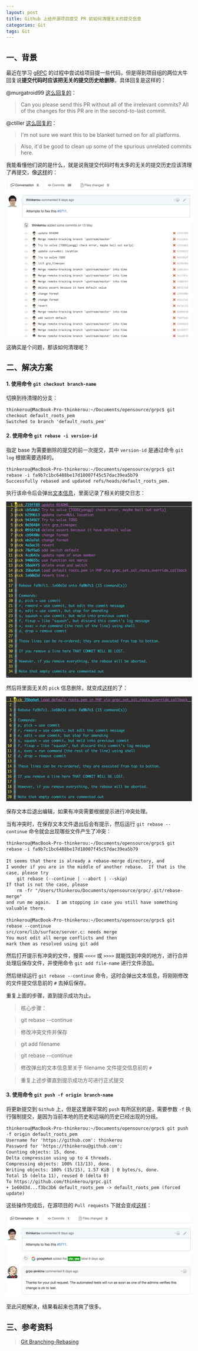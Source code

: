 ```yaml
---
layout: post
title: Github 上给开源项目提交 PR 前如何清理无关的提交信息
categories: Git 
tags: Git 
---
```


## 一、背景

最近在学习 [gRPC](https://github.com/grpc/grpc) 的过程中尝试给项目提一些代码，但是得到项目组的两位大牛回复说**提交代码时应该把无关的提交历史给删除**，具体回复是这样的：

@murgatroid99 [这么回复的](https://github.com/grpc/grpc/pull/6848)：

> Can you please send this PR without all of the irrelevant commits? All of the changes for this PR are in the second-to-last commit.

@ctiller [这么回复的](https://github.com/grpc/grpc/pull/6932)：    

> I'm not sure we want this to be blanket turned on for all platforms.

> Also, it'd be good to clean up some of the spurious unrelated commits here.

我能看懂他们说的是什么，就是说我提交代码时有太多的无关的提交历史应该清理了再提交，像[这样](/static/image/clean_up_commit_before.png)的：

<!--more-->

![清理历史前的样子](/static/image/clean_up_commit_before.png)

这确实是个问题，那该如何清理呢？

## 二、解决方案

#### 1. 使用命令 `git checkout branch-name`

切换到待清理的分支：

    thinkerou@MacBook-Pro-thinkerou:~/Documents/opensource/grpc$ git checkout default_roots_pem
    Switched to branch 'default_roots_pem'

#### 2. 使用命令 `git rebase -i version-id`

指定 base 为需要删除的提交的前一次提交，其中 `version-id` 是通过命令 `git log` 根据需要选择的。

    thinkerou@MacBook-Pro-thinkerou:~/Documents/opensource/grpc$ git rebase -i fa9b7c1bc6488be17d18007f45c57dac39ea5b79
    Successfully rebased and updated refs/heads/default_roots_pem.
    
执行该命令后会弹出[文本信息](/static/image/clean_up_pick_before.png)，里面记录了相关的提交日志：

![清理文本信息前的样子](/static/image/clean_up_pick_before.png)

然后将里面无关的 `pick` 信息删除，就变成[这样](/static/image/clean_up_pick_after.png)的了：

![清理文本信息后的样子](/static/image/clean_up_pick_after.png)

保存文本后退出编辑，如果有冲突需要根据提示进行冲突处理。

当有冲突时，在保存文本文件退出后会有提示，然后运行 `git rebase --continue` 命令就会出现哪些文件产生了冲突：

    thinkerou@MacBook-Pro-thinkerou:~/Documents/opensource/grpc$ git rebase -i fa9b7c1bc6488be17d18007f45c57dac39ea5b79

    It seems that there is already a rebase-merge directory, and
    I wonder if you are in the middle of another rebase.  If that is the
    case, please try
	    git rebase (--continue | --abort | --skip)
    If that is not the case, please
	    rm -fr "/Users/thinkerou/Documents/opensource/grpc/.git/rebase-merge"
    and run me again.  I am stopping in case you still have something
    valuable there.
    
    thinkerou@MacBook-Pro-thinkerou:~/Documents/opensource/grpc$ git rebase --continue
    src/core/lib/surface/server.c: needs merge
    You must edit all merge conflicts and then
    mark them as resolved using git add

然后打开提示有冲突的文件，搜索 `<<<<` 或 `>>>>` 就能找到冲突的地方，进行合并处理后保存文件，并使用命令 `git add file-name` 进行文件添加。

然后继续运行 `git rebase --continue` 命令，这时会弹出文本信息，将刚刚修改的文件提交信息前的 `#` 去掉后保存。

重复上面的步骤，直到提示成功为止。

> 核心步骤：

> git rebase --continue

> 修改冲突文件并保存

> git add filename

> git rebase --continue

> 修改弹出的文本信息里关于 filename 文件提交信息前的 `#`

> 重复上述步骤直到提示成功方可进行正式提交

#### 3. 使用命令 `git push -f origin branch-name`

将更新提交到 `Github` 上，但是这里跟平常的 `push` 有所区别的是，需要参数 `-f` 执行强制提交，是因为当前本地的历史和远端的历史已经出现的分歧。

    thinkerou@MacBook-Pro-thinkerou:~/Documents/opensource/grpc$ git push -f origin default_roots_pem
    Username for 'https://github.com': thinkerou
    Password for 'https://thinkerou@github.com':
    Counting objects: 15, done.
    Delta compression using up to 4 threads.
    Compressing objects: 100% (13/13), done.
    Writing objects: 100% (15/15), 1.57 KiB | 0 bytes/s, done.
    Total 15 (delta 11), reused 0 (delta 0)
    To https://github.com/thinkerou/grpc.git
    + 1e60d3d...f3bc3b6 default_roots_pem -> default_roots_pem (forced update)

这些操作完成后，在源项目的 `Pull requests` 下就会变成[这样](/static/image/clean_up_commit_after.png)：

![清理历史后的样子](/static/image/clean_up_commit_after.png)

至此问题解决，结果看起来也清爽了很多。

## 三、参考资料

> [Git Branching-Rebasing](https://git-scm.com/book/en/v2/Git-Branching-Rebasing)
